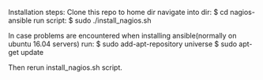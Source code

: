 Installation steps:
  Clone this repo to home dir
  navigate into dir: $ cd nagios-ansible
  run script: $ sudo ./install_nagios.sh

In case problems are encountered when installing ansible(normally on ubuntu 16.04 servers) run:
 $ sudo add-apt-repository universe
 $ sudo apt-get update
 
 Then rerun install_nagios.sh script.
